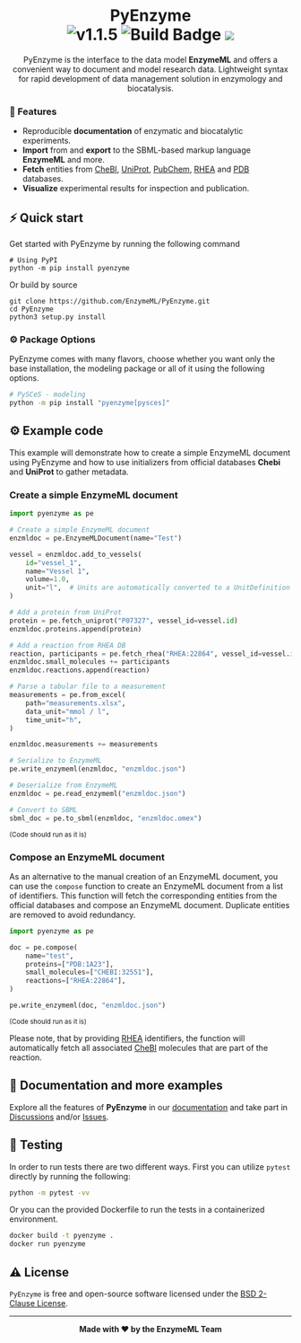 <h1 align="center">
  PyEnzyme<br>
  <img src="https://img.shields.io/badge/PyEnzyme-1.1.5-blue" alt="v1.1.5">
  <img src="https://github.com/EnzymeML/PyENzyme/actions/workflows/build.yml/badge.svg" alt="Build Badge"> 
</a>
<a href="https://www.codacy.com/gh/EnzymeML/PyEnzyme/dashboard?utm_source=github.com&amp;utm_medium=referral&amp;utm_content=EnzymeML/PyEnzyme&amp;utm_campaign=Badge_Grade"><img src="https://app.codacy.com/project/badge/Grade/4ceb8d010e7b456c926c8b18737ff102"/></a>
</h1>
<p align="center">
PyEnzyme is the interface to the data model <b>EnzymeML</b> and offers a convenient way to document and model research data. Lightweight syntax for rapid development of data management solution in enzymology and biocatalysis.</p>

### 🧬 Features

- Reproducible **documentation** of enzymatic and biocatalytic experiments.
- **Import** from and **export** to the SBML-based markup language **EnzymeML** and more.
- **Fetch** entities from [CheBI](https://www.ebi.ac.uk/chebi/), [UniProt](https://www.uniprot.org/), [PubChem](https://www.ncbi.nlm.nih.gov/pubchem/), [RHEA](https://www.ebi.ac.uk/rhea/) and [PDB](https://www.rcsb.org/) databases.
- **Visualize** experimental results for inspection and publication.

## ⚡️ Quick start

Get started with PyEnzyme by running the following command

```
# Using PyPI
python -m pip install pyenzyme
```

Or build by source

```
git clone https://github.com/EnzymeML/PyEnzyme.git
cd PyEnzyme
python3 setup.py install
```

### ⚙️ Package Options

PyEnzyme comes with many flavors, choose whether you want only the base installation, the modeling package or all of it
using the following options.

```bash
# PySCeS - modeling
python -m pip install "pyenzyme[pysces]"
```

## ⚙️ Example code

This example will demonstrate how to create a simple EnzymeML document using PyEnzyme and how to use initializers from official databases **Chebi** and **UniProt** to gather metadata.

### Create a simple EnzymeML document

```python
import pyenzyme as pe

# Create a simple EnzymeML document
enzmldoc = pe.EnzymeMLDocument(name="Test")

vessel = enzmldoc.add_to_vessels(
    id="vessel_1",
    name="Vessel 1",
    volume=1.0,
    unit="l",  # Units are automatically converted to a UnitDefinition
)

# Add a protein from UniProt
protein = pe.fetch_uniprot("P07327", vessel_id=vessel.id)
enzmldoc.proteins.append(protein)

# Add a reaction from RHEA DB
reaction, participants = pe.fetch_rhea("RHEA:22864", vessel_id=vessel.id)
enzmldoc.small_molecules += participants
enzmldoc.reactions.append(reaction)

# Parse a tabular file to a measurement
measurements = pe.from_excel(
    path="measurements.xlsx",
    data_unit="mmol / l",
    time_unit="h",
)

enzmldoc.measurements += measurements

# Serialize to EnzymeML
pe.write_enzymeml(enzmldoc, "enzmldoc.json")

# Deserialize from EnzymeML
enzmldoc = pe.read_enzymeml("enzmldoc.json")

# Convert to SBML
sbml_doc = pe.to_sbml(enzmldoc, "enzmldoc.omex")
```

<sub>(Code should run as it is)</sub>

### Compose an EnzymeML document

As an alternative to the manual creation of an EnzymeML document, you can use the `compose` function to create an EnzymeML document from a list of identifiers. This function will fetch the corresponding entities from the official databases and compose an EnzymeML document. Duplicate entities are removed to avoid redundancy.

```python
import pyenzyme as pe

doc = pe.compose(
    name="test",
    proteins=["PDB:1A23"],
    small_molecules=["CHEBI:32551"],
    reactions=["RHEA:22864"],
)

pe.write_enzymeml(doc, "enzmldoc.json")
```

<sub>(Code should run as it is)</sub>

Please note, that by providing [RHEA](https://www.ebi.ac.uk/rhea/) identifiers, the function will automatically fetch all associated [CheBI](https://www.ebi.ac.uk/chebi/) molecules that are part of the reaction.

## 📖 Documentation and more examples

Explore all the features of **PyEnzyme** in our [documentation](https://pyenzyme.readthedocs.io/en/latest/index.html#)
and take part in [Discussions](https://github.com/EnzymeML/PyEnzyme/discussions)
and/or [Issues](https://github.com/EnzymeML/PyEnzyme/issues).

## 🧪 Testing

In order to run tests there are two different ways. First you can utilize `pytest` directly by running the following:

```bash
python -m pytest -vv
```

Or you can the provided Dockerfile to run the tests in a containerized environment.

```bash
docker build -t pyenzyme .
docker run pyenzyme
```

## ⚠️ License

`PyEnzyme` is free and open-source software licensed under
the [BSD 2-Clause License](https://github.com/EnzymeML/PyEnzyme/blob/main/LICENSE).

---

<div align="center">
<strong>Made with ❤️ by the EnzymeML Team</strong>
</div>